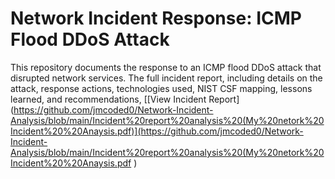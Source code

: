 # Network Incident Response: ICMP Flood DDoS Attack

This repository documents the response to an ICMP flood DDoS attack that disrupted network services.  The full incident report, including details on the attack, response actions, technologies used, NIST CSF mapping, lessons learned, and recommendations, 
[[View Incident Report](https://github.com/jmcoded0/Network-Incident-Analysis/blob/main/Incident%20report%20analysis%20(My%20netork%20Incident%20%20Anaysis.pdf)](https://github.com/jmcoded0/Network-Incident-Analysis/blob/main/Incident%20report%20analysis%20(My%20netork%20Incident%20%20Anaysis.pdf
)
